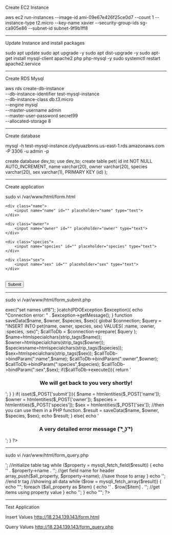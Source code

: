 Create EC2 Instance

aws ec2 run-instances --image-id ami-09e67e426f25ce0d7 --count 1 --instance-type t2.micro --key-name xavier --security-group-ids sg-ca905e86 --subnet-id subnet-9f9b1ff8
_______________
Update Instance and install packages
 
sudo apt update
sudo apt upgrade -y
sudo apt dist-upgrade -y
sudo apt-get install mysql-client apache2 php php-mysql -y
sudo systemctl restart apache2.service

_______________
Create RDS Mysql

aws rds create-db-instance \
    --db-instance-identifier test-mysql-instance \
    --db-instance-class db.t3.micro \
    --engine mysql \
    --master-username admin \
    --master-user-password secret99 \
    --allocated-storage 8
_______________

Create database

mysql -h test-mysql-instance.clydyuazbnns.us-east-1.rds.amazonaws.com -P 3306 -u admin -p

create database dev_to;
use dev_to;
create table pet(
    id int NOT NULL AUTO_INCREMENT,
    name varchar(20),
    owner varchar(20),
    species varchar(20),
	sex varchar(1),
    PRIMARY KEY (id)
); 

_______________
Create application

sudo vi /var/www/html/form.html

<head>
<title>
Test Page
</title>
</head>
<body>
<form action="form_submit.php" class="alt" method="POST">
<div class="row uniform">

	<div class="name">
		<input name="name" id="" placeholder="name" type="text">
	</div>

	<div class="owner">
		<input name="owner" id="" placeholder="owner" type="text">
	</div>

	<div class="species">
		<input name="species" id="" placeholder="species" type="text">
	</div>

	<div class="sex">
		<input name="sex" id="" placeholder="sex" type="text">
	</div>

</div>
<br/>
<input class="alt" value="Submit" name="submit" type="submit">
</form>
</body>

_______________
sudo vi /var/www/html/form_submit.php

<?php
$host = "test-mysql-instance.clydyuazbnns.us-east-1.rds.amazonaws.com";
$db_name = "dev_to";
$username = "admin";
$password = "secret99";
$connection = null;
try{
$connection = new PDO("mysql:host=" . $host . ";dbname=" . $db_name, $username, $password);
$connection->exec("set names utf8");
}catch(PDOException $exception){
echo "Connection error: " . $exception->getMessage();
}

function saveData($name, $owner, $species, $sex){
global $connection;
$query = "INSERT INTO pet(name, owner, species, sex) VALUES( :name, :owner, :species, :sex)";

$callToDb = $connection->prepare( $query );
$name=htmlspecialchars(strip_tags($name));
$owner=htmlspecialchars(strip_tags($owner));
$speciesname=htmlspecialchars(strip_tags($species));
$sex=htmlspecialchars(strip_tags($sex));
$callToDb->bindParam(":name",$name);
$callToDb->bindParam(":owner",$owner);
$callToDb->bindParam(":species",$species);
$callToDb->bindParam(":sex",$sex);

if($callToDb->execute()){
return '<h3 style="text-align:center;">We will get back to you very shortly!</h3>';
}
}

if( isset($_POST['submit'])){
$name = htmlentities($_POST['name']);
$owner = htmlentities($_POST['owner']);
$species = htmlentities($_POST['species']);
$sex = htmlentities($_POST['sex']);

//then you can use them in a PHP function. 
$result = saveData($name, $owner, $species, $sex);
echo $result;
}
else{
echo '<h3 style="text-align:center;">A very detailed error message ( ͡° ͜ʖ ͡°)</h3>';
}
?>

_______________
sudo vi /var/www/html/form_query.php

<?php
$host    = "test-mysql-instance.clydyuazbnns.us-east-1.rds.amazonaws.com";
$user    = "admin";
$pass    = "secret99";
$db_name = "dev_to";

//create connection
$connection = mysqli_connect($host, $user, $pass, $db_name);

//test if connection failed
if(mysqli_connect_errno()){
    die("connection failed: "
        . mysqli_connect_error()
        . " (" . mysqli_connect_errno()
        . ")");
}

//get results from database
$result = mysqli_query($connection,"SELECT * FROM pet");
$all_property = array();  //declare an array for saving property

//showing property
echo '<table class="data-table">
        <tr class="data-heading">';  //initialize table tag
while ($property = mysqli_fetch_field($result)) {
    echo '<td>' . $property->name . '</td>';  //get field name for header
    array_push($all_property, $property->name);  //save those to array
}
echo '</tr>'; //end tr tag

//showing all data
while ($row = mysqli_fetch_array($result)) {
    echo "<tr>";
    foreach ($all_property as $item) {
        echo '<td>' . $row[$item] . '</td>'; //get items using property value
    }
    echo '</tr>';
}
echo "</table>";
?>

_______________
Test Application

Insert Values
http://18.234.139.143/form.html 

Query Values
http://18.234.139.143/form_query.php
